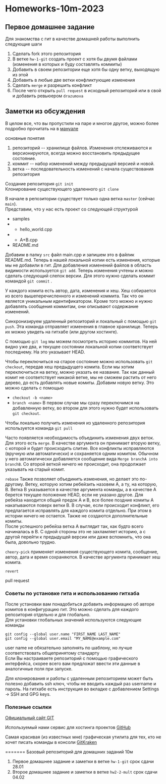 # Homeworks-10m-2023
## Первое домашнее задание

Для знакомства с гит в качестве домашней работы выполнить следующие шаги 

1. Сделать fork этого репозитория 
2. В ветке `hw-1-git` создать проект с хотя бы двумя файлами (изменения в которых и буду составлять коммиты)
3. Добавить в своем репозитории еще хотя бы одну ветку, выходящую из этой
4. Добавить в любые две ветки конфликтующие изменения
5. Сделать `merge` и разрешить конфликт
6. После чего открыть `pull request` в исходный репозиторий или в свой и добавить ревьюером `drazumova`


## Заметки из обсуждения

В целом все, что вы пропустили на паре и многое другое, можно более подробно прочитать на в [мануале](https://git-scm.com/doc)

основные понятия
1. репозиторий -- хранилище файлов. Изменения отслеживаются и версионируются, всегда можно восстановить предыдущее состояние. 
2. коммит -- набор изменений между предыдущей версией и новой. 
3. ветка -- последовательность изменений с начала существования репозитория
   
Создание репозитория `git init` \
Клонирование существующего удаленного `git clone`

В начале в репозитории существует только одна ветка `master` (сейчас `main`). \
Представим, что у нас есть проект со следующей структурой 
- samples
- - hello_world.cpp
- - A+B.cpp
- README.md


Добавим в папку `src` файл main.cpp и запишем это в файлик README.md. Теперь в нашей локальной копии есть изменения, которые мы не добавили в гит. Для добавления изменений файлов в область видимости используется `git add`. Теперь изменения учтены и можно сделать следующий слепок версии. Для этого нужно сделать коммит командой `git commit` .

У каждого комита есть автор, дата, изменения и хеш. Хеш собирается из всего вышеперечисленного и изменений коммита. Так что он является уникальным идентификатором. Кроме того можно и нужно добавлять сообщения коммитам, они описывают содержание изменений.

Синхронизируем удаленный репозиторий и локальный с помощью `git push`. Эта команда отправляет изменения в главное хранилище. Теперь их можно увидеть на гитхабе (или другом хостинге). 

C помощью `git log` мы можем посмотреть историю коммитов. На ней видно уже два, и текущее состоянии локальной копии соответствует последнему. На это указывает HEAD. 

Чтобы переключиться на старое состояние можно использовать `git checkout`, передав хеш предыдущего комита. Если мы хотим переключиться на ветку, можно указать ее название. 
Так как данный комит не соответствует никакой ветке, мы не сможем растить от него дерево, до есть добавлять новые комиты. 
Добавим новую ветку. Это можно сделать с помощью 
* `checkout -b <name>`
* `branch <name>`
В первом случае мы сразу переключимся на добавленную ветку, во втором для этого нужно будет использовать `git checkout`.


Чтобы локально получить изменения из удаленного репозитория используется команда `git pull`

Часто появляется необходимость объединить изменения двух веток. Для этого есть `merge`. В качестве аргумента он принимает вторую ветку, с которой и будет происходить слитие. Все конфликты исправляются (вручную или автоматически) и сохраняется одним комитом. Обычном у него автоматически добавляется сообщение вида `Merge branchA into branchB`. Со второй веткой ничего не происходит, она продолжает указывать на старый комит. 

`rebase` Также позволяет объединить изменения, но делает это по-другому. Ветку, которую хотим ребейзить назовем A, а ту, на которую, B. Ветка B указывается в качестве аргумента команды, а в качестве A берется текущее положение HEAD, если не указано другое. Для ребейза находится общий предок A и B, все более поздние комиты A накатываются поверх ветки B. В случае, если происходит конфликт, его предлагается исправлять для каждого комита отдельно. При этом в истории ничего не остается. Также не создаются дополнительные комиты. \
После успешного ребейза ветка A выглядит так, как будто всего начиналась в B. С одной стороны это не захламляет историю, а с другой перейти к предыдущей версии или даже вспомнить, что она была, довольно трудно.

`cheery-pick` применяет изменения существующего комита, сообщение, автор, дата и время сохраняются. В качестве аргумента принимает хеш комита.

`revert`  

pull request

### Советы по установке гита и использованию гитхаба

После установки вам понадобиться добавить информацию об авторе комитов в конфигурацию гит. Это можно сделать для каждого репозитория отдельно и для глобально. \
Для установки глобальных значений используются следующие команды 

`git config --global user.name "FIRST_NAME LAST_NAME"` \
`git config --global user.email "MY_NAME@example.com"`

user name не обязательно заполнять по шаблону, но лучше соответствовать общепринятому стандарту \
Если Вы настраиваете репозиторий с помощью графического интерфейса, скорее всего вам предложат ввести эти данные в аналогичные поля при запуске.

Для клонирования и работы с удаленным репозиторием может быть полезно добавить ssh ключ, чтобы не вводить каждый раз username и пароль. На гитхабе есть инструкция во вкладке с добавлением Settings -> SSH and GPG keys. 


### Полезные ссылки

[Официальный сайт GIT](https://git-scm.com/)

Используемый нами сервис для хостинга проектов [GitHub](https://github.com/) 

Самая красивая (из известных мне) графическая утилита для тех, кто не хочет писать команды в консоли
[GitKraken](https://www.gitkraken.com/)

=======
Базовый репозиторий для домашних заданий 10м

1. Первое домашнее задание и заметки в ветке `hw-1-git` срок сдачи 28.01
2. Второе домашнее задание и заметки в ветке `hw2-2-mult` срок сдачи 04.02
